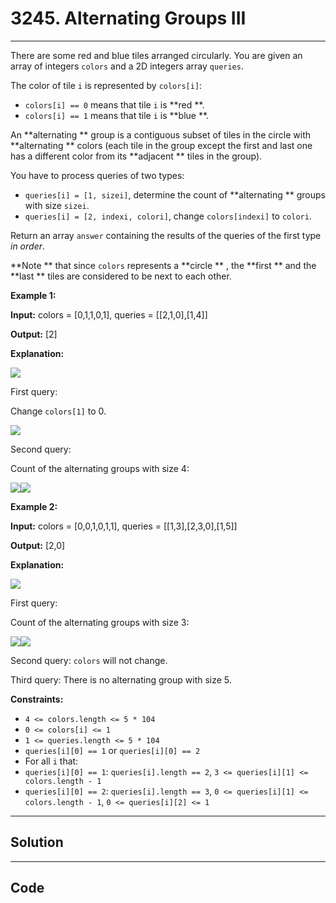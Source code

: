 # 3245. Alternating Groups III

---

There are some red and blue tiles arranged circularly. You are given an array of integers `colors` and a 2D integers array `queries`.

The color of tile `i` is represented by `colors[i]`:

  * `colors[i] == 0` means that tile `i` is **red **.
  * `colors[i] == 1` means that tile `i` is **blue **.



An **alternating ** group is a contiguous subset of tiles in the circle with **alternating ** colors (each tile in the group except the first and last one has a different color from its **adjacent ** tiles in the group).

You have to process queries of two types:

  * `queries[i] = [1, sizei]`, determine the count of **alternating ** groups with size `sizei`.
  * `queries[i] = [2, indexi, colori]`, change `colors[indexi]` to `colori`.



Return an array `answer` containing the results of the queries of the first type _in order_.

**Note ** that since `colors` represents a **circle ** , the **first ** and the **last ** tiles are considered to be next to each other.

 

**Example 1:**

**Input:** colors = [0,1,1,0,1], queries = [[2,1,0],[1,4]]

**Output:** [2]

**Explanation:**

**![](https://assets.leetcode.com/uploads/2024/06/03/screenshot-from-2024-06-03-20-14-44.png)**

First query:

Change `colors[1]` to 0.

![](https://assets.leetcode.com/uploads/2024/06/03/screenshot-from-2024-06-03-20-20-25.png)

Second query:

Count of the alternating groups with size 4:

![](https://assets.leetcode.com/uploads/2024/06/03/screenshot-from-2024-06-03-20-25-02-2.png)![](https://assets.leetcode.com/uploads/2024/06/03/screenshot-from-2024-06-03-20-24-12.png)

**Example 2:**

**Input:** colors = [0,0,1,0,1,1], queries = [[1,3],[2,3,0],[1,5]]

**Output:** [2,0]

**Explanation:**

![](https://assets.leetcode.com/uploads/2024/06/03/screenshot-from-2024-06-03-20-35-50.png)

First query:

Count of the alternating groups with size 3:

![](https://assets.leetcode.com/uploads/2024/06/03/screenshot-from-2024-06-03-20-37-13.png)![](https://assets.leetcode.com/uploads/2024/06/03/screenshot-from-2024-06-03-20-36-40.png)

Second query: `colors` will not change.

Third query: There is no alternating group with size 5.

 

**Constraints:**

  * `4 <= colors.length <= 5 * 104`
  * `0 <= colors[i] <= 1`
  * `1 <= queries.length <= 5 * 104`
  * `queries[i][0] == 1` or `queries[i][0] == 2`
  * For all `i` that: 
* `queries[i][0] == 1`: `queries[i].length == 2`, `3 <= queries[i][1] <= colors.length - 1`
* `queries[i][0] == 2`: `queries[i].length == 3`, `0 <= queries[i][1] <= colors.length - 1`, `0 <= queries[i][2] <= 1`

---

## Solution



---

## Code
```python


```